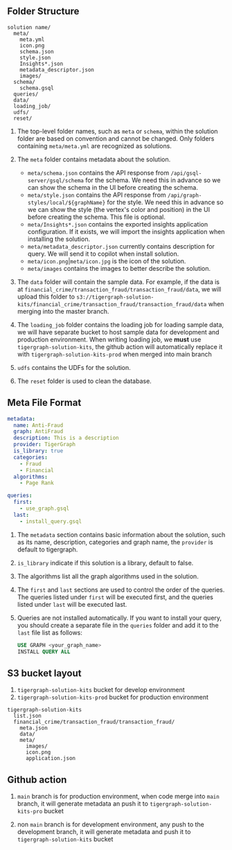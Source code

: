 ## Folder Structure

```
solution name/
  meta/
    meta.yml
    icon.png
    schema.json
    style.json
    Insights*.json
    metadata_descriptor.json
    images/
  schema/
    schema.gsql
  queries/
  data/
  loading_job/
  udfs/
  reset/
```

1. The top-level folder names, such as `meta` or `schema`, within the solution folder are based on convention and cannot be changed. Only folders containing `meta/meta.yml` are recognized as solutions.

2. The `meta` folder contains metadata about the solution.

   - `meta/schema.json` contains the API response from `/api/gsql-server/gsql/schema` for the schema. We need this in advance so we can show the schema in the UI before creating the schema.
   - `meta/style.json` contains the API response from `/api/graph-styles/local/${graphName}` for the style. We need this in advance so we can show the style (the vertex's color and position) in the UI before creating the schema. This file is optional.
   - `meta/Insights*.json` contains the exported insights application configuration. If it exists, we will import the insights application when installing the solution.
   - `meta/metadata_descriptor.json` currently contains description for query. We will send it to copilot when install solution.
   - `meta/icon.png`|`meta/icon.jpg` is the icon of the solution.
   - `meta/images` contains the images to better describe the solution.

3. The `data` folder will contain the sample data. For example, if the data is at `financial_crime/transaction_fraud/transaction_fraud/data`, we will upload this folder to `s3://tigergraph-solution-kits/financial_crime/transaction_fraud/transaction_fraud/data` when merging into the master branch.

4. The `loading_job` folder contains the loading job for loading sample data, we will have separate bucket to host sample data for development and production environment. When writing loading job, we **must** use `tigergraph-solution-kits`, the github action will automatically replace it with `tigergraph-solution-kits-prod` when merged into main branch

5. `udfs` contains the UDFs for the solution.

6. The `reset` folder is used to clean the database.

## Meta File Format

```yaml
metadata:
  name: Anti-Fraud
  graph: AntiFraud
  description: This is a description
  provider: TigerGraph
  is_library: true
  categories:
    - Fraud
    - Financial
  algorithms:
    - Page Rank

queries:
  first:
    - use_graph.gsql
  last:
    - install_query.gsql
```

1. The `metadata` section contains basic information about the solution, such as its name, description, categories and graph name, the `provider` is default to tigergraph.

2. `is_library` indicate if this solution is a library, default to false.

3. The algorithms list all the graph algorithms used in the solution.

4. The `first` and `last` sections are used to control the order of the queries. The queries listed under `first` will be executed first, and the queries listed under `last` will be executed last.

5. Queries are not installed automatically. If you want to install your query, you should create a separate file in the `queries` folder and add it to the `last` file list as follows:
   ```sql
   USE GRAPH <your_graph_name>
   INSTALL QUERY ALL
   ```

## S3 bucket layout

1. `tigergraph-solution-kits` bucket for develop environment
2. `tigergraph-solution-kits-prod` bucket for production environment

```
tigergraph-solution-kits
  list.json
  financial_crime/transaction_fraud/transaction_fraud/
    meta.json
    data/
    meta/
      images/
      icon.png
      application.json
```

## Github action

1. `main` branch is for production environment, when code merge into `main` branch, it will generate metadata an push it to `tigergraph-solution-kits-pro` bucket

1. non `main` branch is for development environment, any push to the development branch, it will generate metadata and push it to `tigergraph-solution-kits` bucket
